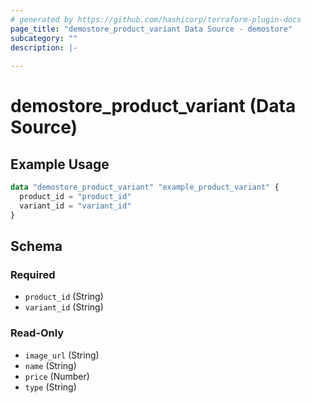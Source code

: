 ```yaml
---
# generated by https://github.com/hashicorp/terraform-plugin-docs
page_title: "demostore_product_variant Data Source - demostore"
subcategory: ""
description: |-
  
---
```


# demostore_product_variant (Data Source)



## Example Usage

```terraform
data "demostore_product_variant" "example_product_variant" {
  product_id = "product_id"
  variant_id = "variant_id"
}
```

<!-- schema generated by tfplugindocs -->
## Schema

### Required

- `product_id` (String)
- `variant_id` (String)

### Read-Only

- `image_url` (String)
- `name` (String)
- `price` (Number)
- `type` (String)
